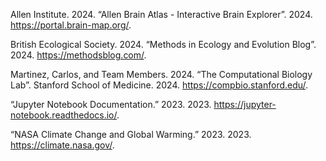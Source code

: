 Allen Institute. 2024. “Allen Brain Atlas - Interactive Brain Explorer”. 2024. https://portal.brain-map.org/.

British Ecological Society. 2024. “Methods in Ecology and Evolution Blog”. 2024. https://methodsblog.com/.

Martinez, Carlos, and Team Members. 2024. “The Computational Biology Lab”. Stanford School of Medicine. 2024. https://compbio.stanford.edu/.

“Jupyter Notebook Documentation.” 2023. 2023. https://jupyter-notebook.readthedocs.io/.

“NASA Climate Change and Global Warming.” 2023. 2023. https://climate.nasa.gov/.
